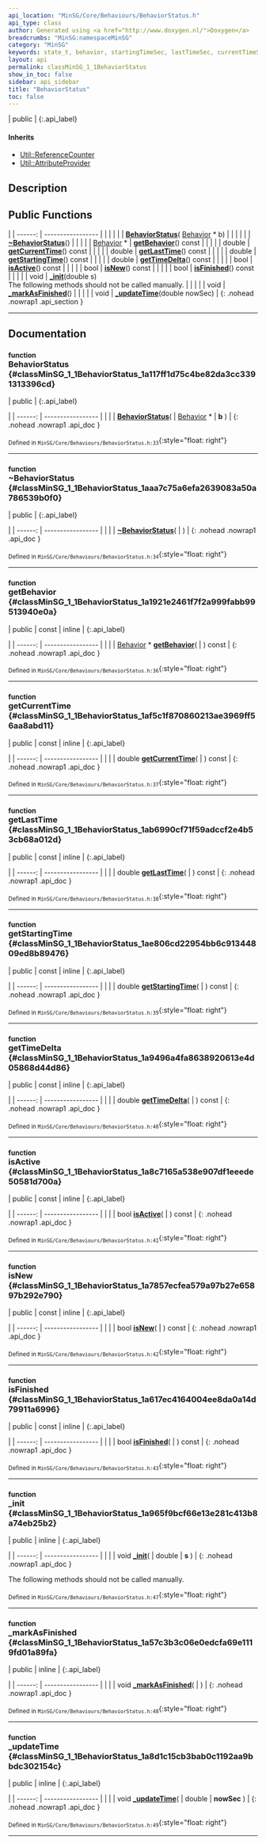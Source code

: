 ```yaml
---
api_location: "MinSG/Core/Behaviours/BehaviorStatus.h"
api_type: class
author: Generated using <a href="http://www.doxygen.nl/">Doxygen</a>
breadcrumbs: "MinSG:namespaceMinSG"
category: "MinSG"
keywords: state_t, behavior, startingTimeSec, lastTimeSec, currentTimeSec, state, BehaviorStatus, ~BehaviorStatus, getBehavior, getCurrentTime, getLastTime, getStartingTime, getTimeDelta, isActive, isNew, isFinished, _init, _markAsFinished, _updateTime
layout: api
permalink: classMinSG_1_1BehaviorStatus
show_in_toc: false
sidebar: api_sidebar
title: "BehaviorStatus"
toc: false
---
```


| public |
{:.api_label}

#### Inherits

* [Util::ReferenceCounter](classUtil_1_1ReferenceCounter)
* [Util::AttributeProvider](classUtil_1_1AttributeProvider)


## Description





## Public Functions

|
| ------: | ----------------- |
|  | |
|  | **[BehaviorStatus](#classMinSG_1_1BehaviorStatus_1a117ff1d75c4be82da3cc3391313396cd)**( [Behavior](classMinSG_1_1Behavior) * b) |
|  | |
|  | **[~BehaviorStatus](#classMinSG_1_1BehaviorStatus_1aaa7c75a6efa2639083a50a786539b0f0)**() |
|  | |
| [Behavior](classMinSG_1_1Behavior) * | **[getBehavior](#classMinSG_1_1BehaviorStatus_1a1921e2461f7f2a999fabb99513940e0a)**() const |
|  | |
| double | **[getCurrentTime](#classMinSG_1_1BehaviorStatus_1af5c1f870860213ae3969ff56aa8abd11)**() const |
|  | |
| double | **[getLastTime](#classMinSG_1_1BehaviorStatus_1ab6990cf71f59adccf2e4b53cb68a012d)**() const |
|  | |
| double | **[getStartingTime](#classMinSG_1_1BehaviorStatus_1ae806cd22954bb6c91344809ed8b89476)**() const |
|  | |
| double | **[getTimeDelta](#classMinSG_1_1BehaviorStatus_1a9496a4fa8638920613e4d05868d44d86)**() const |
|  | |
| bool | **[isActive](#classMinSG_1_1BehaviorStatus_1a8c7165a538e907df1eeede50581d700a)**() const |
|  | |
| bool | **[isNew](#classMinSG_1_1BehaviorStatus_1a7857ecfea579a97b27e65897b292e790)**() const |
|  | |
| bool | **[isFinished](#classMinSG_1_1BehaviorStatus_1a617ec4164004ee8da0a14d79911a6996)**() const |
|  | |
| void | **[_init](#classMinSG_1_1BehaviorStatus_1a965f9bcf66e13e281c413b8a74eb25b2)**(double s) <br/> The following methods should not be called manually. |
|  | |
| void | **[_markAsFinished](#classMinSG_1_1BehaviorStatus_1a57c3b3c06e0edcfa69e1119fd01a89fa)**() |
|  | |
| void | **[_updateTime](#classMinSG_1_1BehaviorStatus_1a8d1c15cb3bab0c1192aa9bbdc302154c)**(double nowSec) |
{: .nohead .nowrap1 .api_section }


-------------------------------------------------------------------

## Documentation

### <small>function</small><br/> BehaviorStatus {#classMinSG_1_1BehaviorStatus_1a117ff1d75c4be82da3cc3391313396cd}

| public |
{:.api_label}

|
| ------: | ----------------- |
|  |
|  **[BehaviorStatus](#classMinSG_1_1BehaviorStatus_1a117ff1d75c4be82da3cc3391313396cd)**( |  [Behavior](classMinSG_1_1Behavior) * | **b** ) |
{: .nohead .nowrap1 .api_doc }





<sub>Defined in `MinSG/Core/Behaviours/BehaviorStatus.h:33`</sub>{:style="float: right"}

-------------------------------------------------------------------

### <small>function</small><br/> ~BehaviorStatus {#classMinSG_1_1BehaviorStatus_1aaa7c75a6efa2639083a50a786539b0f0}

| public |
{:.api_label}

|
| ------: | ----------------- |
|  |
|  **[~BehaviorStatus](#classMinSG_1_1BehaviorStatus_1aaa7c75a6efa2639083a50a786539b0f0)**( |  ) |
{: .nohead .nowrap1 .api_doc }





<sub>Defined in `MinSG/Core/Behaviours/BehaviorStatus.h:34`</sub>{:style="float: right"}

-------------------------------------------------------------------

### <small>function</small><br/> getBehavior {#classMinSG_1_1BehaviorStatus_1a1921e2461f7f2a999fabb99513940e0a}

| public | const | inline |
{:.api_label}

|
| ------: | ----------------- |
|  |
| [Behavior](classMinSG_1_1Behavior) * **[getBehavior](#classMinSG_1_1BehaviorStatus_1a1921e2461f7f2a999fabb99513940e0a)**( |  ) const |
{: .nohead .nowrap1 .api_doc }





<sub>Defined in `MinSG/Core/Behaviours/BehaviorStatus.h:36`</sub>{:style="float: right"}

-------------------------------------------------------------------

### <small>function</small><br/> getCurrentTime {#classMinSG_1_1BehaviorStatus_1af5c1f870860213ae3969ff56aa8abd11}

| public | const | inline |
{:.api_label}

|
| ------: | ----------------- |
|  |
| double **[getCurrentTime](#classMinSG_1_1BehaviorStatus_1af5c1f870860213ae3969ff56aa8abd11)**( |  ) const |
{: .nohead .nowrap1 .api_doc }





<sub>Defined in `MinSG/Core/Behaviours/BehaviorStatus.h:37`</sub>{:style="float: right"}

-------------------------------------------------------------------

### <small>function</small><br/> getLastTime {#classMinSG_1_1BehaviorStatus_1ab6990cf71f59adccf2e4b53cb68a012d}

| public | const | inline |
{:.api_label}

|
| ------: | ----------------- |
|  |
| double **[getLastTime](#classMinSG_1_1BehaviorStatus_1ab6990cf71f59adccf2e4b53cb68a012d)**( |  ) const |
{: .nohead .nowrap1 .api_doc }





<sub>Defined in `MinSG/Core/Behaviours/BehaviorStatus.h:38`</sub>{:style="float: right"}

-------------------------------------------------------------------

### <small>function</small><br/> getStartingTime {#classMinSG_1_1BehaviorStatus_1ae806cd22954bb6c91344809ed8b89476}

| public | const | inline |
{:.api_label}

|
| ------: | ----------------- |
|  |
| double **[getStartingTime](#classMinSG_1_1BehaviorStatus_1ae806cd22954bb6c91344809ed8b89476)**( |  ) const |
{: .nohead .nowrap1 .api_doc }





<sub>Defined in `MinSG/Core/Behaviours/BehaviorStatus.h:39`</sub>{:style="float: right"}

-------------------------------------------------------------------

### <small>function</small><br/> getTimeDelta {#classMinSG_1_1BehaviorStatus_1a9496a4fa8638920613e4d05868d44d86}

| public | const | inline |
{:.api_label}

|
| ------: | ----------------- |
|  |
| double **[getTimeDelta](#classMinSG_1_1BehaviorStatus_1a9496a4fa8638920613e4d05868d44d86)**( |  ) const |
{: .nohead .nowrap1 .api_doc }





<sub>Defined in `MinSG/Core/Behaviours/BehaviorStatus.h:40`</sub>{:style="float: right"}

-------------------------------------------------------------------

### <small>function</small><br/> isActive {#classMinSG_1_1BehaviorStatus_1a8c7165a538e907df1eeede50581d700a}

| public | const | inline |
{:.api_label}

|
| ------: | ----------------- |
|  |
| bool **[isActive](#classMinSG_1_1BehaviorStatus_1a8c7165a538e907df1eeede50581d700a)**( |  ) const |
{: .nohead .nowrap1 .api_doc }





<sub>Defined in `MinSG/Core/Behaviours/BehaviorStatus.h:41`</sub>{:style="float: right"}

-------------------------------------------------------------------

### <small>function</small><br/> isNew {#classMinSG_1_1BehaviorStatus_1a7857ecfea579a97b27e65897b292e790}

| public | const | inline |
{:.api_label}

|
| ------: | ----------------- |
|  |
| bool **[isNew](#classMinSG_1_1BehaviorStatus_1a7857ecfea579a97b27e65897b292e790)**( |  ) const |
{: .nohead .nowrap1 .api_doc }





<sub>Defined in `MinSG/Core/Behaviours/BehaviorStatus.h:42`</sub>{:style="float: right"}

-------------------------------------------------------------------

### <small>function</small><br/> isFinished {#classMinSG_1_1BehaviorStatus_1a617ec4164004ee8da0a14d79911a6996}

| public | const | inline |
{:.api_label}

|
| ------: | ----------------- |
|  |
| bool **[isFinished](#classMinSG_1_1BehaviorStatus_1a617ec4164004ee8da0a14d79911a6996)**( |  ) const |
{: .nohead .nowrap1 .api_doc }





<sub>Defined in `MinSG/Core/Behaviours/BehaviorStatus.h:43`</sub>{:style="float: right"}

-------------------------------------------------------------------

### <small>function</small><br/> _init {#classMinSG_1_1BehaviorStatus_1a965f9bcf66e13e281c413b8a74eb25b2}

| public | inline |
{:.api_label}

|
| ------: | ----------------- |
|  |
| void **[_init](#classMinSG_1_1BehaviorStatus_1a965f9bcf66e13e281c413b8a74eb25b2)**( | double | **s** ) |
{: .nohead .nowrap1 .api_doc }

The following methods should not be called manually.





<sub>Defined in `MinSG/Core/Behaviours/BehaviorStatus.h:47`</sub>{:style="float: right"}

-------------------------------------------------------------------

### <small>function</small><br/> _markAsFinished {#classMinSG_1_1BehaviorStatus_1a57c3b3c06e0edcfa69e1119fd01a89fa}

| public | inline |
{:.api_label}

|
| ------: | ----------------- |
|  |
| void **[_markAsFinished](#classMinSG_1_1BehaviorStatus_1a57c3b3c06e0edcfa69e1119fd01a89fa)**( |  ) |
{: .nohead .nowrap1 .api_doc }





<sub>Defined in `MinSG/Core/Behaviours/BehaviorStatus.h:48`</sub>{:style="float: right"}

-------------------------------------------------------------------

### <small>function</small><br/> _updateTime {#classMinSG_1_1BehaviorStatus_1a8d1c15cb3bab0c1192aa9bbdc302154c}

| public | inline |
{:.api_label}

|
| ------: | ----------------- |
|  |
| void **[_updateTime](#classMinSG_1_1BehaviorStatus_1a8d1c15cb3bab0c1192aa9bbdc302154c)**( | double | **nowSec** ) |
{: .nohead .nowrap1 .api_doc }





<sub>Defined in `MinSG/Core/Behaviours/BehaviorStatus.h:49`</sub>{:style="float: right"}

-------------------------------------------------------------------

